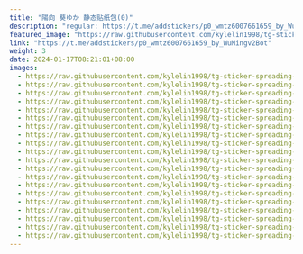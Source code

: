 ```yaml
---
title: "陽向 葵ゆか 静态贴纸包(0)"
description: "regular: https://t.me/addstickers/p0_wmtz6007661659_by_WuMingv2Bot"
featured_image: "https://raw.githubusercontent.com/kylelin1998/tg-sticker-spreading-worldwide-images/main/img/552a33a5-9b69-4ce3-a7f9-542b22e543bf.jpg"
link: "https://t.me/addstickers/p0_wmtz6007661659_by_WuMingv2Bot"
weight: 3
date: 2024-01-17T08:21:01+08:00
images:
  - https://raw.githubusercontent.com/kylelin1998/tg-sticker-spreading-worldwide-images/main/img/552a33a5-9b69-4ce3-a7f9-542b22e543bf.jpg
  - https://raw.githubusercontent.com/kylelin1998/tg-sticker-spreading-worldwide-images/main/img/d4f56a82-69ab-4286-9cd5-8df0fc38ae4a.jpg
  - https://raw.githubusercontent.com/kylelin1998/tg-sticker-spreading-worldwide-images/main/img/557ba1ae-46d5-4a08-8481-977a20f1d73a.jpg
  - https://raw.githubusercontent.com/kylelin1998/tg-sticker-spreading-worldwide-images/main/img/9deadd9f-a361-479d-812b-a8d982e5b74a.jpg
  - https://raw.githubusercontent.com/kylelin1998/tg-sticker-spreading-worldwide-images/main/img/07c9ae8f-787c-4df6-aac2-4f7e7f1ea247.jpg
  - https://raw.githubusercontent.com/kylelin1998/tg-sticker-spreading-worldwide-images/main/img/3dbebd65-deeb-4522-af3f-fb75f9973fb4.jpg
  - https://raw.githubusercontent.com/kylelin1998/tg-sticker-spreading-worldwide-images/main/img/f7ac70e1-47cc-49f8-9c79-5c3c568a2de1.jpg
  - https://raw.githubusercontent.com/kylelin1998/tg-sticker-spreading-worldwide-images/main/img/a7274291-b0f7-4d00-8a44-b27d9b3c88fb.jpg
  - https://raw.githubusercontent.com/kylelin1998/tg-sticker-spreading-worldwide-images/main/img/0b7a1f94-a5da-4745-a317-b9d66409970b.jpg
  - https://raw.githubusercontent.com/kylelin1998/tg-sticker-spreading-worldwide-images/main/img/bed25326-ea27-4292-ab6b-e7caf0cde3b8.jpg
  - https://raw.githubusercontent.com/kylelin1998/tg-sticker-spreading-worldwide-images/main/img/8e05d1d9-9f50-42e8-8cfe-0bff20a531f5.jpg
  - https://raw.githubusercontent.com/kylelin1998/tg-sticker-spreading-worldwide-images/main/img/12c9f661-27d1-467c-956c-0e79ef0f3de5.jpg
  - https://raw.githubusercontent.com/kylelin1998/tg-sticker-spreading-worldwide-images/main/img/8b53f40a-6e7c-4d35-a64c-9da6ac71e66a.jpg
  - https://raw.githubusercontent.com/kylelin1998/tg-sticker-spreading-worldwide-images/main/img/92ff5ef3-7896-4dc5-868b-1c17af643f6b.jpg
  - https://raw.githubusercontent.com/kylelin1998/tg-sticker-spreading-worldwide-images/main/img/ac419081-a7f7-41eb-9956-c8cf0c0e359e.jpg
  - https://raw.githubusercontent.com/kylelin1998/tg-sticker-spreading-worldwide-images/main/img/ccf997e7-7b12-4429-b02c-5c7025ffc5bd.jpg
  - https://raw.githubusercontent.com/kylelin1998/tg-sticker-spreading-worldwide-images/main/img/0af56fdb-dfec-450a-9921-501d8c374430.jpg
  - https://raw.githubusercontent.com/kylelin1998/tg-sticker-spreading-worldwide-images/main/img/ecf16744-1111-41fb-89b1-c9054028ee50.jpg
  - https://raw.githubusercontent.com/kylelin1998/tg-sticker-spreading-worldwide-images/main/img/fdb9cb93-0f48-4997-964a-a9992d9d52ee.jpg
  - https://raw.githubusercontent.com/kylelin1998/tg-sticker-spreading-worldwide-images/main/img/6d7a9846-782f-430b-bcae-91038ecdee2e.jpg
---
```

